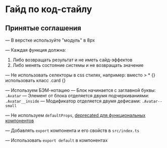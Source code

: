 # Гайд по код-стайлу

## Принятые соглашения
— В верстке используйте "модуль" в 8px

— Каждая функция должна:
1. Либо возвращать результат и не иметь сайд-эффектов
2. Либо менять состояние системы и не возвращать значение 

— Не использовать селекторы в css стилях, например: вместо > * {} использовать класс .card {}

— Используем БЭМ-нотацию
— Блок начинается с заглавной буквы: `.Avatar`
— Элемент от блока отделяется двумя подчеркиваниями: `.Avatar__inside`
— Модификатор отделяется двумя дефисами: `.Avatar--small`

— Не используем `defaultProps`, [deprecated для функциональных компонентов](https://github.com/facebook/react/pull/16210)

— Добавлять `export` компонента и его свойств в `src/index.ts`

— Использовать `export default` в компонентах